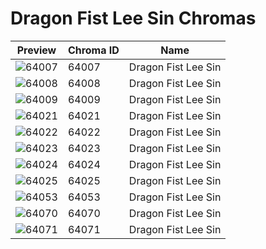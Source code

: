 # Dragon Fist Lee Sin Chromas

| Preview | Chroma ID | Name |
|---------|-----------|------|
| ![64007](https://raw.communitydragon.org/latest/plugins/rcp-be-lol-game-data/global/default/v1/champion-chroma-images/64/64007.png) | 64007 | Dragon Fist Lee Sin |
| ![64008](https://raw.communitydragon.org/latest/plugins/rcp-be-lol-game-data/global/default/v1/champion-chroma-images/64/64008.png) | 64008 | Dragon Fist Lee Sin |
| ![64009](https://raw.communitydragon.org/latest/plugins/rcp-be-lol-game-data/global/default/v1/champion-chroma-images/64/64009.png) | 64009 | Dragon Fist Lee Sin |
| ![64021](https://raw.communitydragon.org/latest/plugins/rcp-be-lol-game-data/global/default/v1/champion-chroma-images/64/64021.png) | 64021 | Dragon Fist Lee Sin |
| ![64022](https://raw.communitydragon.org/latest/plugins/rcp-be-lol-game-data/global/default/v1/champion-chroma-images/64/64022.png) | 64022 | Dragon Fist Lee Sin |
| ![64023](https://raw.communitydragon.org/latest/plugins/rcp-be-lol-game-data/global/default/v1/champion-chroma-images/64/64023.png) | 64023 | Dragon Fist Lee Sin |
| ![64024](https://raw.communitydragon.org/latest/plugins/rcp-be-lol-game-data/global/default/v1/champion-chroma-images/64/64024.png) | 64024 | Dragon Fist Lee Sin |
| ![64025](https://raw.communitydragon.org/latest/plugins/rcp-be-lol-game-data/global/default/v1/champion-chroma-images/64/64025.png) | 64025 | Dragon Fist Lee Sin |
| ![64053](https://raw.communitydragon.org/latest/plugins/rcp-be-lol-game-data/global/default/v1/champion-chroma-images/64/64053.png) | 64053 | Dragon Fist Lee Sin |
| ![64070](https://raw.communitydragon.org/latest/plugins/rcp-be-lol-game-data/global/default/v1/champion-chroma-images/64/64070.png) | 64070 | Dragon Fist Lee Sin |
| ![64071](https://raw.communitydragon.org/latest/plugins/rcp-be-lol-game-data/global/default/v1/champion-chroma-images/64/64071.png) | 64071 | Dragon Fist Lee Sin |